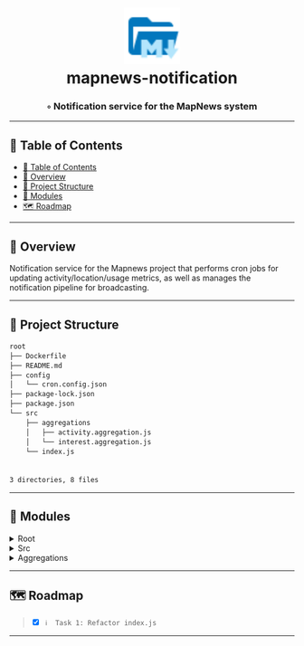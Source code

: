 <div align="center">
<h1 align="center">
<img src="https://raw.githubusercontent.com/PKief/vscode-material-icon-theme/ec559a9f6bfd399b82bb44393651661b08aaf7ba/icons/folder-markdown-open.svg" width="100" />
<br>mapnews-notification
</h1>
<h3>◦ Notification service for the MapNews system</h3> 
 
</div>

---

## 📒 Table of Contents

- [📒 Table of Contents](#-table-of-contents)
- [📍 Overview](#-overview) 
- [📂 Project Structure](#-project-structure)
- [🧩 Modules](#-modules) 
- [🗺 Roadmap](#-roadmap) 
---

## 📍 Overview

Notification service for the Mapnews project that performs cron jobs for updating activity/location/usage metrics, as well as manages the notification pipeline for broadcasting.

---
 
## 📂 Project Structure

```bash
root  
├── Dockerfile
├── README.md
├── config
│   └── cron.config.json
├── package-lock.json
├── package.json
└── src
    ├── aggregations
    │   ├── activity.aggregation.js
    │   └── interest.aggregation.js
    └── index.js
 

3 directories, 8 files
```

---

## 🧩 Modules

<details closed><summary>Root</summary>

| File                                                                                  | Summary                                                                                                                  |
| ------------------------------------------------------------------------------------- | ------------------------------------------------------------------------------------------------------------------------ |
| [Dockerfile](https://github.com/dubstep-warrior/mapnews-backend/blob/main/Dockerfile) | This code sets up a Node.js environment, installs dependencies defined in the package.json file, and copies the entire project into the /app directory. Finally, it starts the application using the "start" script defined in package.json using the npm start command. | 

</details>

<details closed><summary>Src</summary>

| File                                                                                  | Summary                                                                                                                  |
| ------------------------------------------------------------------------------------- | ------------------------------------------------------------------------------------------------------------------------ |
|[index.js](https://github.com/dubstep-warrior/mapnews-backend/blob/main/notification/src/index.js) | This code is responsible for handling emergency and general subscriptions by publishing notifications to interested users. It also includes cron jobs for updating user metrics and locations. Redis and MongoDB are used for data storage and retrieval.            | 

</details> 
 

<details closed><summary>Aggregations</summary>

| File                                                                                                                                          | Summary                                                                                                                                                                                                                                                                                                                                                                            |
| --------------------------------------------------------------------------------------------------------------------------------------------- | ---------------------------------------------------------------------------------------------------------------------------------------------------------------------------------------------------------------------------------------------------------------------------------------------------------------------------------------------------------------------------------- |
| [interest.aggregation.js](https://github.com/dubstep-warrior/mapnews-backend/blob/main/notification/src/aggregations/interest.aggregation.js) | This code defines the InterestAggregation function which takes an article as input and returns a MongoDB aggregation pipeline. The pipeline evaluates the usage metrics of users to determine if they would be interested in such an article. The aggregation returns a list of user IDs. |
| [activity.aggregation.js](https://github.com/dubstep-warrior/mapnews-backend/blob/main/notification/src/aggregations/activity.aggregation.js) | This code performs an activity aggregation based on an article's location and tags. It calculates the distance from the article's location to nearby activities, filters based on time, groups tags, calculates their count and averages, matches tags of the article. This aggregation returns a boolean value that determines if there is a high level of activities related to the current topic, which is used to determine the creation of a notification.                 |

</details>

--- 

## 🗺 Roadmap

> - [x] `ℹ️  Task 1: Refactor index.js` 

--- 
